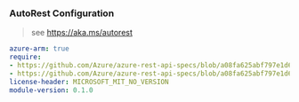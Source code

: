 ### AutoRest Configuration

> see https://aka.ms/autorest

``` yaml
azure-arm: true
require:
- https://github.com/Azure/azure-rest-api-specs/blob/a08fa625abf797e1d6e2e70a1b4f759fbbb271cd/specification/datacatalog/resource-manager/readme.md
- https://github.com/Azure/azure-rest-api-specs/blob/a08fa625abf797e1d6e2e70a1b4f759fbbb271cd/specification/datacatalog/resource-manager/readme.go.md
license-header: MICROSOFT_MIT_NO_VERSION
module-version: 0.1.0

```